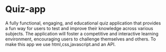 # Quiz-app

A fully functional, engaging, and educational quiz application that provides a fun way for users to test and improve their knowledge across various subjects. The application will foster a competitive and interactive learning environment, encouraging users to challenge themselves and others.
To make this app we use html,css,javascript.and an API.
